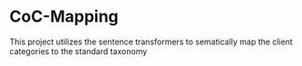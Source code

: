 # CoC-Mapping
This project utilizes the sentence transformers to sematically map the client categories to the standard taxonomy 
